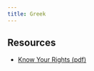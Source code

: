 ```yaml
---
title: Greek
---
```


## Resources

- [Know Your Rights (pdf)](/asset/Leaflet_know_your_rights_GR.pdf)
